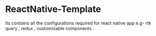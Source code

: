 # ReactNative-Template
Its contains all the configurations required for react native app e.g- rtk query , redux , customizable components .

